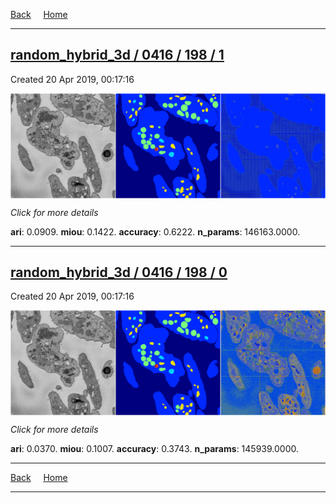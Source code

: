 
[Back](..)&nbsp;&nbsp;&nbsp;&nbsp;&nbsp;[Home](https://leapmanlab.github.io/snapshots)

---

<div class="summary"><a href="1"><h2>random_hybrid_3d / 0416 / 198 / 1</h2></a><p>Created 20 Apr 2019, 00:17:16
</p><a href="1"><img src="1/media/summary.png" align="center"></a><p>
<i>Click for more details</i>
</p></div>

**ari**: 0.0909. **miou**: 0.1422. **accuracy**: 0.6222. **n_params**: 146163.0000. 

---

<div class="summary"><a href="0"><h2>random_hybrid_3d / 0416 / 198 / 0</h2></a><p>Created 20 Apr 2019, 00:17:16
</p><a href="0"><img src="0/media/summary.png" align="center"></a><p>
<i>Click for more details</i>
</p></div>

**ari**: 0.0370. **miou**: 0.1007. **accuracy**: 0.3743. **n_params**: 145939.0000. 

---

[Back](..)&nbsp;&nbsp;&nbsp;&nbsp;&nbsp;[Home](https://leapmanlab.github.io/snapshots)

---